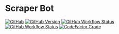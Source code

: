 # Scraper Bot

[![GitHub](https://img.shields.io/github/license/RobertoBochet/scraper-bot?style=flat-square)](https://github.com/RobertoBochet/scraper-bot)
[![GitHub Version](https://img.shields.io/github/v/tag/RobertoBochet/scraper-bot?label=version&style=flat-square)](https://github.com/RobertoBochet/scraper-bot)
[![GitHub Workflow Status](https://img.shields.io/github/workflow/status/RobertoBochet/scraper-bot/test-code?label=test%20code&style=flat-square)](https://github.com/RobertoBochet/scraper-bot)
[![GitHub Workflow Status](https://img.shields.io/github/workflow/status/RobertoBochet/scraper-bot/Publish%20container%20image?label=container%20build&style=flat-square)](https://github.com/RobertoBochet/scraper-bot/pkgs/container/scraper-bot)
[![CodeFactor Grade](https://img.shields.io/codefactor/grade/github/RobertoBochet/scraper-bot?style=flat-square)](https://www.codefactor.io/repository/github/robertobochet/scraper-bot)
